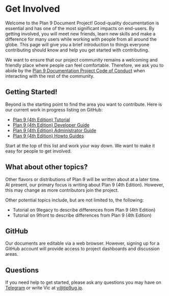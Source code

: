 Get Involved
============

Welcome to the Plan 9 Document Project! Good-quality documentation is essential and has one of the most significant impacts on end-users. By getting involved, you will meet new friends, learn new skills and make a difference for many users while working with people from all around the globe. This page will give you a brief introduction to things everyone contributing should know and help you get started with contributing. 

We want to ensure that our project community remains a welcoming and friendly place where people can feel comfortable. Therefore, we ask you to abide by the [Plan 9 Documentation Project Code of Conduct](../CoC.md) when interacting with the rest of the community.

## Getting Started!
Beyond is the starting point to find the area you want to contribute. Here is our current work in progress listing on GitHub:

 - [Plan 9 (4th Edition) Tutorial](https://github.com/tip9ug/plan9-4th-edition-tutorial) 
 - [Plan 9 (4th Edition) Developer Guide](https://github.com/tip9ug/plan9-4th-edition-developer-guide)
 - [Plan 9 (4th Edition) Administrator Guide](https://github.com/tip9ug/plan9-4th-edition-administrator-guide)
 - [Plan 9 (4th Edition) Howto Guides](https://github.com/tip9ug/plan9-4th-edition-howto-guides)

Start at the top of this list and work your way down. We want to make it easy for people to get involved. 

## What about other topics?
Other flavors or distributions of Plan 9 will be written about at a later time. At present, our primary focus is writing about Plan 9 (4th Edition). However, this may change as more contributors join the project.

Other potential topics include, but are not limited to, the following:

 - Tutorial on 9legacy to describe differences from Plan 9 (4th Edition)
 - Tutorial on 9front to describe differences from Plan 9 (4th Edition)

## GitHub
Our documents are editable via a web browser. However, signing up for a GitHub account will provide access to project dashboards and discussion areas. 

## Questions
If you need help to get started, please ask any questions you may have on [Telegram](https://t.me/tip9ug) or write Vic at v@tip9ug.jp.
